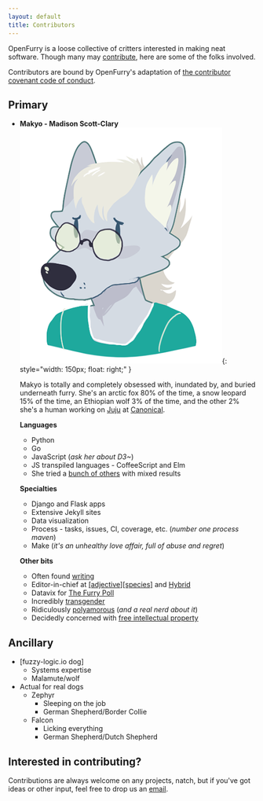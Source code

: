 ```yaml
---
layout: default
title: Contributors
---
```


OpenFurry is a loose collective of critters interested in making neat software.  Though many may [contribute](https://Github.com/orgs/OpenFurry/teams/contributors), here are some of the folks involved.

Contributors are bound by OpenFurry's adaptation of [the contributor covenant code of conduct](/code-of-conduct).

## Primary

* **Makyo - Madison Scott-Clary** ![Art by Rory Frances](/assets/headshots/makyo.png){: style="width: 150px; float: right;" }

  Makyo is totally and completely obsessed with, inundated by, and buried underneath furry.  She's an arctic fox 80% of the time, a snow leopard 15% of the time, an Ethiopian wolf 3% of the time, and the other 2% she's a human working on [Juju](https://jujucharms.com) at [Canonical](https://canonical.com).

  **Languages**

  * Python
  * Go
  * JavaScript (*ask her about D3~*)
  * JS transpiled languages - CoffeeScript and Elm
  * She tried a [bunch of others](https://github.com/makyo/polyglot) with mixed results

  **Specialties**

  * Django and Flask apps
  * Extensive Jekyll sites
  * Data visualization
  * Process - tasks, issues, CI, coverage, etc. (*number one process maven*)
  * Make (*it's an unhealthy love affair, full of abuse and regret*)

  **Other bits**

  * Often found [writing](http://writing.drab-makyo.com)
  * Editor-in-chief at [\[adjective\]\[species\]](https://adjectivespecies.com) and [Hybrid](http://hybrid.ink)
  * Datavix for [The Furry Poll](https://furrypoll.com)
  * Incredibly [transgender](http://thenewstack.io/coming-out-in-tech/)
  * Ridiculously [polyamorous](http://polycul.es) (*and a real nerd about it*)
  * Decidedly concerned with [free intellectual property](http://agalmic.holdings)

## Ancillary

* \[fuzzy-logic.io dog\]
    * Systems expertise
    * Malamute/wolf
* Actual for real dogs
    * Zephyr
        * Sleeping on the job
        * German Shepherd/Border Collie
    * Falcon
        * Licking everything
        * German Shepherd/Dutch Shepherd

## Interested in contributing?

Contributions are always welcome on any projects, natch, but if you've got ideas or other input, feel free to drop us an [email](mailto:contributors@openfurry.org).
